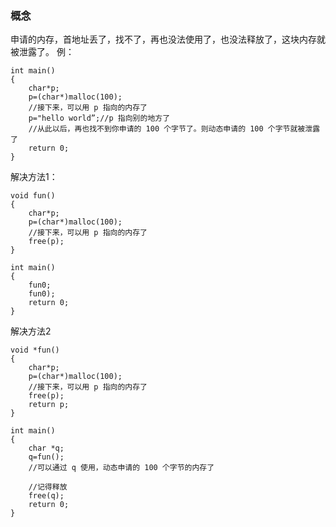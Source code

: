 ### 概念
申请的内存，首地址丢了，找不了，再也没法使用了，也没法释放了，这块内存就被泄露了。
例：
```
int main()
{
	char*p;
	p=(char*)malloc(100);
	//接下来，可以用 p 指向的内存了
	p="hello world”;//p 指向别的地方了
	//从此以后，再也找不到你申请的 100 个字节了。则动态申请的 100 个字节就被泄露了
	return 0;
}
```

解决方法1：
```
void fun()
{
	char*p;
	p=(char*)malloc(100);
	//接下来，可以用 p 指向的内存了
	free(p);
}

int main()
{
	fun0;
	fun0);
	return 0;
}
```
解决方法2
```
void *fun()
{
	char*p;
	p=(char*)malloc(100);
	//接下来，可以用 p 指向的内存了
	free(p);
	return p;
}

int main()
{
	char *q;
	q=fun();
	//可以通过 q 使用，动态申请的 100 个字节的内存了
	
	//记得释放
	free(q);
	return 0;
}
```
